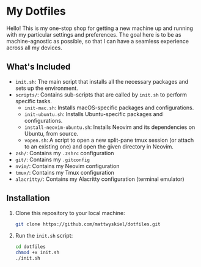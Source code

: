 # My Dotfiles

Hello! This is my one-stop shop for getting a new machine up and running with my particular settings and preferences.
The goal here is to be as machine-agnostic as possible, so that I can have a seamless experience across all my devices.

## What's Included
- `init.sh`: The main script that installs all the necessary packages and sets up the environment.
- `scripts/`: Contains sub-scripts that are called by `init.sh` to perform specific tasks.
    - `init-mac.sh`: Installs macOS-specific packages and configurations.
    - `init-ubuntu.sh`: Installs Ubuntu-specific packages and configurations.
    - `install-neovim-ubuntu.sh`: Installs Neovim and its dependencies on Ubuntu, from source.
    - `vopen.sh`: A script to open a new split-pane tmux session (or attach to an existing one) and open the given directory in Neovim.
- `zsh/`: Contains my `.zshrc` configuration
- `git/`: Contains my `.gitconfig`
- `nvim/`: Contains my Neovim configuration
- `tmux/`: Contains my Tmux configuration
- `alacritty/`: Contains my Alacritty configuration (terminal emulator)

## Installation
1. Clone this repository to your local machine:
    ```bash
    git clone https://github.com/mattwyskiel/dotfiles.git
    ```
2. Run the `init.sh` script:
    ```bash
    cd dotfiles
    chmod +x init.sh
    ./init.sh
    ```
